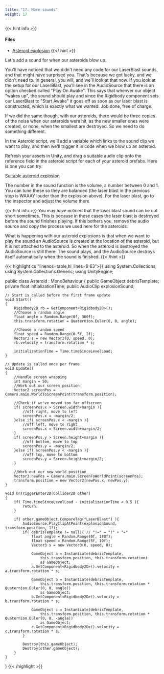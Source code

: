 ```yaml
---
title: "17: More sounds"
weight: 17
---
```

{{< hint info >}}
#### Files
- [Asteroid explosion](explosionCrunch_000.ogg)
{{</ hint >}}

Let's add a sound for when our asteroids blow up.

You'll have noticed that we didn't need any code for our LaserBlast sounds, and that might have surprised you. That's because we got lucky, and we didn't need to. In general, you will, and we'll look at that now. If you look at the setup for our LaserBlast, you'll see in the AudioSource that there is an option checked called "Play On Awake". This says that whenver our object "wakes up", the sound should play and since the Rigidbody component sets our LaserBlast to "Start Awake" it goes off as soon as our laser blast is constructed, which is exactly what we wanted. Job done, free of charge.

If we did the same though, with our asteroids, there would be three copies of the noise when our asteroids were hit, as the new smaller ones were created, or none, when the smallest are destroyed. So we need to do something different.

In the Asteroid script, we'll add a variable which links to the sound clip we want to play, and then we'll trigger it in code when we blow up an asteroid.

Refresh your assets in Unity, and drag a suitable audio clip onto the reference field in the asteroid script for each of your asteroid prefabs. Here is one you can try:

[Suitable asteroid explosion](explosionCrunch_000.ogg)

The number in the sound function is the volume, a number between 0 and 1. You can tune these so they are balanced (the laser blast in the previous step is WAAAY louder than the explosion above). For the laser blast, go to the inspector and adjust the volume there.

{{< hint info >}}
You may have noticed that the laser blast sound can be cut short sometimes. This is because in these cases the laser blast is destroyed before the sound finishes playing. If this bothers you, remove the audio source and copy the process we used here for the asteroids.

What is happening with our asteroid explosions is that when we want to play the sound an AudioSource is created at the location of the asteroid, but it is not attached to the asteroid. So when the asteroid is destroyed the AudioSource is still there. The sound plays, and the AudioSource destroys itself automatically when the sound is finished.
{{< /hint >}}

{{< highlight cs "linenos=table,hl_lines=9 63">}}
using System.Collections;
using System.Collections.Generic;
using UnityEngine;

public class Asteroid : MonoBehaviour
{
    public GameObject debrisTemplate;
    private float initializationTime;
    public AudioClip explosionSound;

    // Start is called before the first frame update
    void Start()
    {
        Rigidbody2D rb = GetComponent<Rigidbody2D>();
        //Choose a random angle
        float angle = Random.Range(0f, 360f);
        this.transform.rotation = Quaternion.Euler(0, 0, angle);

        //Choose a random speed
        float speed = Random.Range(0.5f, 2f);
        Vector3 s = new Vector3(0, speed, 0);
        rb.velocity = transform.rotation * s;

        initializationTime = Time.timeSinceLevelLoad;
    }

    // Update is called once per frame
    void Update()
    {
        //Handle screen wrapping
        int margin = 50;
        //Work out our screen position
        Vector2 screenPos = Camera.main.WorldToScreenPoint(transform.position);

        //Check if we've moved too far offscreen
        if( screenPos.x > Screen.width+margin ){
            //off right, move to left
            screenPos.x = -margin/2;
        }else if( screenPos.x < -margin ){
            //off left, move to right
            screenPos.x = Screen.width+margin/2;
        }
        if( screenPos.y > Screen.height+margin ){
            //off bottom, move to top
            screenPos.y = -margin/2;
        }else if( screenPos.y < -margin ){
            //off top, move to bottom
            screenPos.y = Screen.height+margin/2;
        }

        //Work out our new world position
        Vector3 newPos = Camera.main.ScreenToWorldPoint(screenPos);
        transform.position = new Vector2(newPos.x, newPos.y);
    }

    void OnTriggerEnter2D(Collider2D other)
    {
        if( Time.timeSinceLevelLoad - initializationTime < 0.5 ){
            return;
        }

        if( other.gameObject.CompareTag("LaserBlast") ){
            AudioSource.PlayClipAtPoint(explosionSound, transform.position, 1f);
            if( debrisTemplate != null){ // "!=" = "!" + "="
                float angle = Random.Range(0f, 180f);
                float speed = Random.Range(5f, 10f);
                Vector3 s = new Vector3(0, speed, 0);

                GameObject a = Instantiate(debrisTemplate,
                    this.transform.position, this.transform.rotation)
                    as GameObject;
                a.GetComponent<Rigidbody2D>().velocity = a.transform.rotation * s;

                GameObject b = Instantiate(debrisTemplate,
                    this.transform.position, this.transform.rotation * Quaternion.Euler(0, 0, angle))
                    as GameObject;
                b.GetComponent<Rigidbody2D>().velocity = b.transform.rotation * s;

                GameObject c = Instantiate(debrisTemplate,
                    this.transform.position, this.transform.rotation * Quaternion.Euler(0, 0, -angle))
                    as GameObject;
                c.GetComponent<Rigidbody2D>().velocity = c.transform.rotation * s;
            }

            Destroy(this.gameObject);
            Destroy(other.gameObject);
        }
    }
}
{{< /highlight >}}

